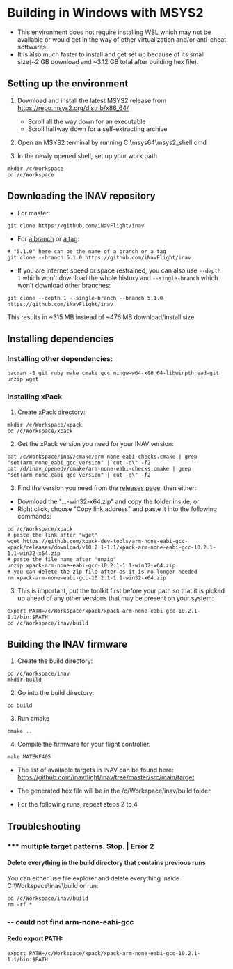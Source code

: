 # Building in Windows with MSYS2
- This environment does not require installing WSL which may not be available or would get in the way of other virtualization and/or anti-cheat softwares. 
- It is also much faster to install and get set up because of its small size(~2 GB download and ~3.12 GB total after building hex file).

## Setting up the environment

1. Download and install the latest MSYS2 release from https://repo.msys2.org/distrib/x86_64/
    - Scroll all the way down for an executable
    - Scroll halfway down for a self-extracting archive

1. Open an MSYS2 terminal by running C:\msys64\msys2_shell.cmd

1. In the newly opened shell, set up your work path
```
mkdir /c/Workspace
cd /c/Workspace
```

## Downloading the INAV repository

- For master:
```
git clone https://github.com/iNavFlight/inav
```
- For [a branch](https://github.com/iNavFlight/inav/branches) or [a tag](https://github.com/iNavFlight/inav/tags): 
```
# "5.1.0" here can be the name of a branch or a tag 
git clone --branch 5.1.0 https://github.com/iNavFlight/inav
```
- If you are internet speed or space restrained, you can also use `--depth 1` which won't download the whole history and `--single-branch` which won't download other branches:
```
git clone --depth 1 --single-branch --branch 5.1.0 https://github.com/iNavFlight/inav
```
This results in ~315 MB instead of ~476 MB download/install size

## Installing dependencies

### Installing other dependencies:
```
pacman -S git ruby make cmake gcc mingw-w64-x86_64-libwinpthread-git unzip wget
```

### Installing xPack 
1. Create xPack directory:
```
mkdir /c/Workspace/xpack
cd /c/Workspace/xpack
```
2. Get the xPack version you need for your INAV version:
```
cat /c/Workspace/inav/cmake/arm-none-eabi-checks.cmake | grep "set(arm_none_eabi_gcc_version" | cut -d\" -f2
cat /d/inav_openedv/cmake/arm-none-eabi-checks.cmake | grep "set(arm_none_eabi_gcc_version" | cut -d\" -f2
```
3. Find the version you need from the [releases page](https://github.com/xpack-dev-tools/arm-none-eabi-gcc-xpack/releases/), then either:
- Download the "...-win32-x64.zip" and copy the folder inside, or
- Right click, choose "Copy link address" and paste it into the following commands:
```
cd /c/Workspace/xpack
# paste the link after "wget"
wget https://github.com/xpack-dev-tools/arm-none-eabi-gcc-xpack/releases/download/v10.2.1-1.1/xpack-arm-none-eabi-gcc-10.2.1-1.1-win32-x64.zip
# paste the file name after "unzip"
unzip xpack-arm-none-eabi-gcc-10.2.1-1.1-win32-x64.zip
# you can delete the zip file after as it is no longer needed
rm xpack-arm-none-eabi-gcc-10.2.1-1.1-win32-x64.zip
```
3. This is important, put the toolkit first before your path so that it is picked up ahead of any other versions that may be present on your system:
```
export PATH=/c/Workspace/xpack/xpack-arm-none-eabi-gcc-10.2.1-1.1/bin:$PATH
cd /c/Workspace/inav/build
```

## Building the INAV firmware
1. Create the build directory:
```
cd /c/Workspace/inav
mkdir build
```
2. Go into the build directory:
```
cd build
```
3. Run cmake
```
cmake ..
```
4. Compile the firmware for your flight controller.
```
make MATEKF405
```
- The list of available targets in INAV can be found here: https://github.com/inavflight/inav/tree/master/src/main/target

- The generated hex file will be in the /c/Workspace/inav/build folder

- For the following runs, repeat steps 2 to 4

## Troubleshooting

### *** multiple target patterns.  Stop. | Error 2
#### Delete everything in the build directory that contains previous runs
You can either use file explorer and delete everything inside C:\Workspace\inav\build
or run:
```
cd /c/Workspace/inav/build
rm -rf *
```
### -- could not find arm-none-eabi-gcc
#### Redo export PATH:
```
export PATH=/c/Workspace/xpack/xpack-arm-none-eabi-gcc-10.2.1-1.1/bin:$PATH
```
